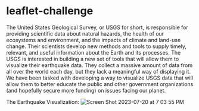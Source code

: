 # leaflet-challenge

The United States Geological Survey, or USGS for short, is responsible for providing scientific data about natural hazards, the health of our ecosystems and environment, and the impacts of climate and land-use change. Their scientists develop new methods and tools to supply timely, relevant, and useful information about the Earth and its processes.
The USGS is interested in building a new set of tools that will allow them to visualize their earthquake data. They collect a massive amount of data from all over the world each day, but they lack a meaningful way of displaying it. We have been tasked with developing a way to visualize USGS data that will allow them to better educate the public and other government organizations (and hopefully secure more funding) on issues facing our planet.

The Earthquake Visualization:
![Screen Shot 2023-07-20 at 7 03 55 PM](https://github.com/kshirazi5/leaflet-challenge/assets/116853144/117716c8-f47a-4fee-9a73-d6c8bdd19624)
